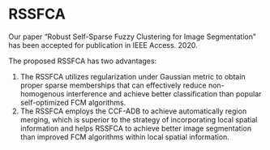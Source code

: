 # RSSFCA
Our paper “Robust Self-Sparse Fuzzy Clustering for Image Segmentation” has been accepted for publication in IEEE Access. 2020. 

The proposed RSSFCA has two advantages:
1.	The RSSFCA utilizes regularization under Gaussian metric to obtain proper sparse memberships that can effectively reduce non-homogenous interference and achieve better classification than popular self-optimized FCM algorithms.
2.	The RSSFCA employs the CCF-ADB to achieve automatically region merging, which is superior to the strategy of incorporating local spatial information and helps RSSFCA to achieve better image segmentation than improved FCM algorithms within local spatial information.
